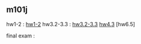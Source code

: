 m101j
-----

hw1-2 : [hw1-2](hw1-2/README.md)
hw3.2-3.3 : [hw3.2-3.3](hw3.2-3.3)
[hw4.3](hw4.3)
[hw6.5]

final exam : 
